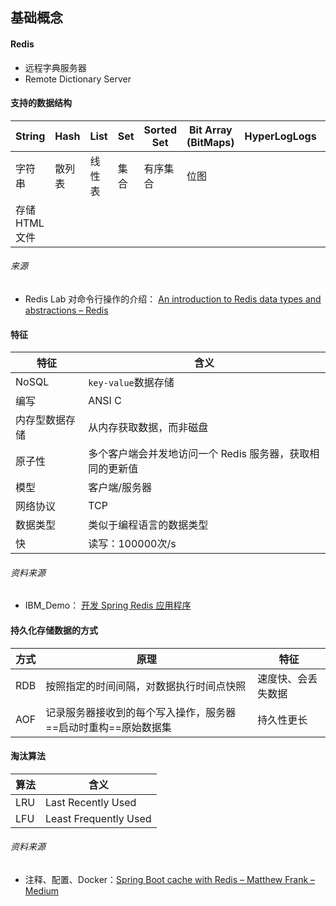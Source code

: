 ## 基础概念
#### Redis
- 远程字典服务器
- Remote Dictionary Server

#### 支持的数据结构

String|Hash|List|Set|Sorted Set|Bit Array (BitMaps)|HyperLogLogs|Streams
---|---|---|---|---|---|---|---
字符串|散列表|线性表|集合|有序集合|位图||
存储 HTML 文件|||||||

###### 来源

- Redis Lab 对命令行操作的介绍： [An introduction to Redis data types and abstractions – Redis](https://redis.io/topics/data-types-intro)

#### 特征

特征|含义
---|---
NoSQL|`key-value`数据存储
编写|ANSI C 
内存型数据存储|从内存获取数据，而非磁盘
原子性|多个客户端会并发地访问一个 Redis 服务器，获取相同的更新值
模型|客户端/服务器
网络协议|TCP
数据类型|类似于编程语言的数据类型
快|读写：100000次/s

###### 资料来源

- IBM_Demo： [开发 Spring Redis 应用程序](https://www.ibm.com/developerworks/cn/java/os-springredis/index.html)

#### 持久化存储数据的方式

方式|原理|特征
---|---|---
RDB|按照指定的时间间隔，对数据执行时间点快照|速度快、会丢失数据
AOF|记录服务器接收到的每个写入操作，服务器==启动时重构==原始数据集|持久性更长

#### 淘汰算法

| 算法 | 含义                  |
| ---- | --------------------- |
| LRU  | Last Recently Used    |
| LFU  | Least Frequently Used |

###### 资料来源

- 注释、配置、Docker：[Spring Boot cache with Redis – Matthew Frank – Medium](https://medium.com/@MatthewFTech/spring-boot-cache-with-redis-56026f7da83a)

